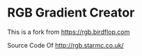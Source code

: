 # RGB Gradient Creator
This is a fork from https://rgb.birdflop.com

Source Code Of http://rgb.starmc.co.uk/
